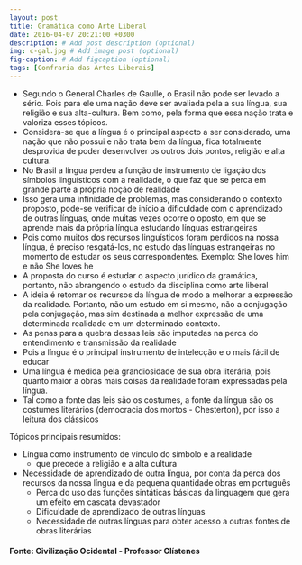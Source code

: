 ```yaml
---
layout: post
title: Gramática como Arte Liberal
date: 2016-04-07 20:21:00 +0300
description: # Add post description (optional)
img: c-gal.jpg # Add image post (optional)
fig-caption: # Add figcaption (optional)
tags: [Confraria das Artes Liberais]
---
```


 * Segundo o General Charles de Gaulle, o Brasil não pode ser levado a sério. Pois para ele uma nação deve ser avaliada pela a sua língua, sua religião e sua alta-cultura. Bem como, pela forma que essa nação trata e valoriza esses tópicos.
 * Considera-se que a língua é o principal aspecto a ser considerado, uma nação que não possui e não trata bem da língua, fica totalmente desprovida de poder desenvolver os outros dois pontos, religião e alta cultura.
 * No Brasil a língua perdeu a função de instrumento de ligação dos símbolos linguísticos com a realidade, o que faz que se perca em grande parte a própria noção de realidade
 * Isso gera uma infinidade de problemas, mas considerando o contexto proposto, pode-se verificar de início a dificuldade com o aprendizado de outras línguas, onde muitas vezes ocorre o oposto, em que se aprende mais da própria língua estudando línguas estrangeiras
 * Pois como muitos dos recursos linguísticos foram perdidos na nossa língua, é preciso resgatá-los, no estudo das línguas estrangeiras no momento de estudar os seus correspondentes. Exemplo: She loves him e não She loves he
 * A proposta do curso é estudar o aspecto jurídico da gramática, portanto, não abrangendo o estudo da disciplina como arte liberal
 * A ideia é retomar os recursos da língua de modo a melhorar a expressão da realidade. Portanto, não um estudo em si mesmo, não a conjugação pela conjugação, mas sim destinada a melhor expressão de uma determinada realidade em um determinado contexto.
 * As penas para a quebra dessas leis são imputadas na perca do entendimento e transmissão da realidade
 * Pois a língua é o principal instrumento de intelecção e o mais fácil de educar
 * Uma língua é medida pela grandiosidade de sua obra literária, pois quanto maior a obras mais coisas da realidade foram expressadas pela língua.
 * Tal como a fonte das leis são os costumes, a fonte da língua são os costumes literários (democracia dos mortos - Chesterton), por isso a leitura dos clássicos

Tópicos principais resumidos:

 * Língua como instrumento de vínculo do símbolo e a realidade
    * que precede a religião e a alta cultura
 * Necessidade de aprendizado de outra língua, por conta da perca dos recursos da nossa língua e da pequena quantidade obras em português
    * Perca do uso das funções sintáticas básicas da linguagem que gera um efeito em cascata devastador
    * Dificuldade de aprendizado de outras línguas
    * Necessidade de outras línguas para obter acesso a outras fontes de obras literárias

#### Fonte: Civilização Ocidental - Professor Clístenes